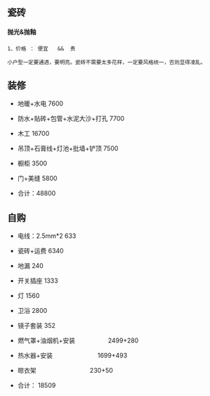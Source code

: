 ## 瓷砖
#### 抛光&抛釉
    1、价格 ： 便宜   &&  贵

    小户型一定要通透，要明亮。瓷砖不需要太多花样，一定要风格统一，否则显得凌乱。




## 装修


* 地暖+水电                            7600

* 防水+贴砖+包管+水泥大沙+打孔           7700

* 木工                                 16700

* 吊顶+石膏线+灯池+批墙+铲顶             7500

* 橱柜                                 3500

* 门+美缝                              5800


* 合计：48800



## 自购

* 电线：2.5mm*2                        633

* 瓷砖+运费                            6340

* 地漏                                 240

* 开关插座                             1333

* 灯                                  1560

* 卫浴                                2800

* 镜子套装                             352

* 燃气罩+油烟机+安装                    2499+280

* 热水器+安装                          1699+493

* 晾衣架                               230+50


* 合计：                               18509
